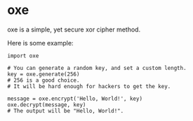 # oxe
oxe is a simple, yet secure xor cipher method.

Here is some example:
```
import oxe

# You can generate a random key, and set a custom length.
key = oxe.generate(256)
# 256 is a good choice.
# It will be hard enough for hackers to get the key.

message = oxe.encrypt('Hello, World!', key)
oxe.decrypt(message, key)
# The output will be "Hello, World!".
```
